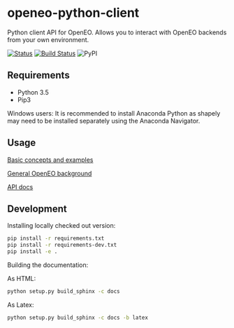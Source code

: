 # openeo-python-client

Python client API for OpenEO. Allows you to interact with OpenEO backends from your own environment.

[![Status](https://img.shields.io/badge/Status-proof--of--concept-yellow.svg)]()
[![Build Status](https://travis-ci.org/Open-EO/openeo-python-client.svg?branch=master)](https://travis-ci.org/Open-EO/openeo-python-client)
![PyPI](https://img.shields.io/pypi/v/openeo)

## Requirements

* Python 3.5
* Pip3

Windows users: It is recommended to install Anaconda Python as shapely may need to be installed separately using the Anaconda Navigator.

## Usage
[Basic concepts and examples](https://github.com/Open-EO/openeo-python-client/blob/master/examples)

[General OpenEO background](https://open-eo.github.io/openeo-api/)

[API docs](https://open-eo.github.io/openeo-python-client/)

## Development

Installing locally checked out version:
```bash
pip install -r requirements.txt
pip install -r requirements-dev.txt
pip install -e .
```
Building the documentation:

As HTML:
```bash
python setup.py build_sphinx -c docs
 ```
As Latex: 
```bash
python setup.py build_sphinx -c docs -b latex
```
